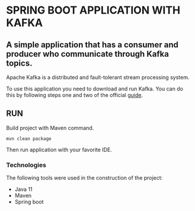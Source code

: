 # SPRING BOOT APPLICATION WITH KAFKA

## A simple application that has a consumer and producer who communicate through Kafka topics.

Apache Kafka is a distributed and fault-tolerant stream processing system.

To use this application you need to download and run Kafka. You can do this by following steps one and two of the official [guide](https://kafka.apache.org/quickstart).

## RUN

Build project with Maven command.

	mvn clean package

Then run application with your favorite IDE.

### Technologies

The following tools were used in the construction of the project:

- Java 11
- Maven
- Spring boot